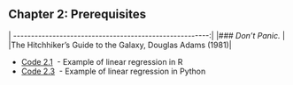 ## Chapter 2: Prerequisites

| -------------------------------------------------------:|
|### *Don’t Panic.* |
|The Hitchhiker’s Guide to the Galaxy, Douglas Adams (1981)|  


- [Code 2.1](https://github.com/astrobayes/BMAD/blob/master/chapter_2/code_2.1.R)  - Example of linear regression in R  
- [Code 2.3](https://github.com/astrobayes/BMAD/blob/master/chapter_2/code_2.3.py)  - Example of linear regression in Python  
